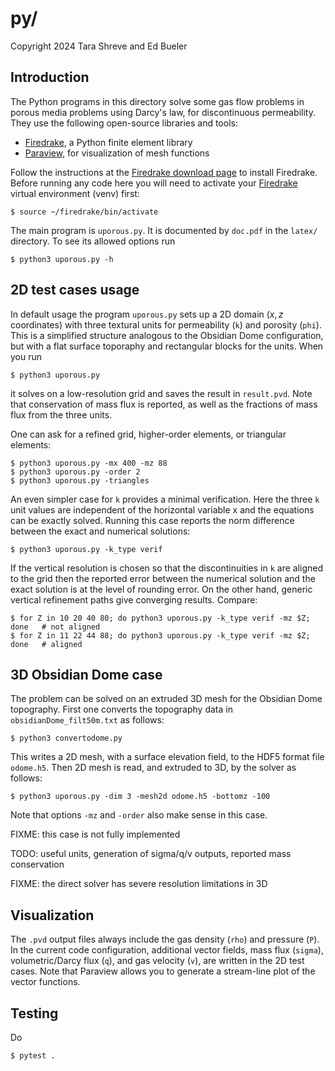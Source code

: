 # py/

Copyright 2024 Tara Shreve and Ed Bueler

## Introduction

The Python programs in this directory solve some gas flow problems in porous media problems using Darcy's law, for discontinuous permeability.  They use the following open-source libraries and tools:

  * [Firedrake](https://www.firedrakeproject.org/), a Python finite element library
  * [Paraview](https://www.paraview.org/), for visualization of mesh functions

Follow the instructions at the [Firedrake download page](https://www.firedrakeproject.org/download.html) to install Firedrake.  Before running any code here you will need to activate your [Firedrake](https://www.firedrakeproject.org/) virtual environment (venv) first:

    $ source ~/firedrake/bin/activate

The main program is `uporous.py`.  It is documented by `doc.pdf` in the `latex/` directory.  To see its allowed options run

    $ python3 uporous.py -h

## 2D test cases usage

In default usage the program `uporous.py` sets up a 2D domain ($x,z$ coordinates) with three textural units for permeability (`k`) and porosity (`phi`).  This is a simplified structure analogous to the Obsidian Dome configuration, but with a flat surface toporaphy and rectangular blocks for the units.  When you run

    $ python3 uporous.py

it solves on a low-resolution grid and saves the result in `result.pvd`.  Note that conservation of mass flux is reported, as well as the fractions of mass flux from the three units.

One can ask for a refined grid, higher-order elements, or triangular elements:

    $ python3 uporous.py -mx 400 -mz 88
    $ python3 uporous.py -order 2
    $ python3 uporous.py -triangles

An even simpler case for `k` provides a minimal verification.  Here the three `k` unit values are independent of the horizontal variable x and the equations can be exactly solved.  Running this case reports the norm difference between the exact and numerical solutions:

    $ python3 uporous.py -k_type verif

If the vertical resolution is chosen so that the discontinuities in `k` are aligned to the grid then the reported error between the numerical solution and the exact solution is at the level of rounding error.  On the other hand, generic vertical refinement paths give converging results.  Compare:

    $ for Z in 10 20 40 80; do python3 uporous.py -k_type verif -mz $Z; done   # not aligned
    $ for Z in 11 22 44 88; do python3 uporous.py -k_type verif -mz $Z; done   # aligned

## 3D Obsidian Dome case

The problem can be solved on an extruded 3D mesh for the Obsidian Dome topography.  First one converts the topography data in `obsidianDome_filt50m.txt` as follows:

    $ python3 convertodome.py

This writes a 2D mesh, with a surface elevation field, to the HDF5 format file `odome.h5`.  Then 2D mesh is read, and extruded to 3D, by the solver as follows:

    $ python3 uporous.py -dim 3 -mesh2d odome.h5 -bottomz -100

Note that options `-mz` and `-order` also make sense in this case.

FIXME: this case is not fully implemented

TODO: useful units, generation of sigma/q/v outputs, reported mass conservation

FIXME: the direct solver has severe resolution limitations in 3D

## Visualization

The `.pvd` output files always include the gas density (`rho`) and pressure (`P`).  In the current code configuration, additional vector fields, mass flux (`sigma`), volumetric/Darcy flux (`q`), and gas velocity (`v`), are written in the 2D test cases.  Note that Paraview allows you to generate a stream-line plot of the vector functions.

## Testing

Do

    $ pytest .